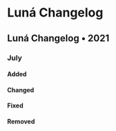 # Luná Changelog
## Luná Changelog • 2021 

### July

#### Added

#### Changed

#### Fixed

#### Removed

